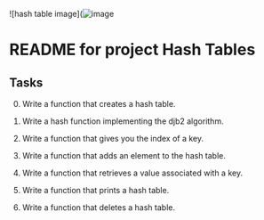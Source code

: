 ![hash table image](![image](https://user-images.githubusercontent.com/107968573/201505047-ae54a9b5-e8c0-4bdd-bfbf-7a3abb6ec2be.png)

# README for project Hash Tables

## Tasks

0. Write a function that creates a hash table.

1. Write a hash function implementing the djb2 algorithm.

2. Write a function that gives you the index of a key.

3. Write a function that adds an element to the hash table.

4. Write a function that retrieves a value associated with a key.

5. Write a function that prints a hash table.

6. Write a function that deletes a hash table.

